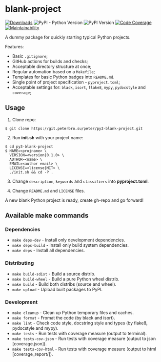 # blank-project

<!-- ![Build Status](https://github.com/p3t3rbr0/py3-blank-project/actions/workflows/ci.yaml/badge.svg?branch=master) -->
[![Downloads](https://static.pepy.tech/badge/blank-project)](https://pepy.tech/project/blank-project)
![PyPI - Python Version](https://img.shields.io/pypi/pyversions/blank-project)
![PyPI Version](https://img.shields.io/pypi/v/blank-project)
[![Code Coverage](https://codecov.io/github/p3t3rbr0/py3-blank-project/graph/badge.svg?token=CYSG54XRPR)](https://codecov.io/github/p3t3rbr0/py3-blank-project)
[![Maintainability](https://api.codeclimate.com/v1/badges/b0a123a1539122f6a119/maintainability)](https://codeclimate.com/github/p3t3rbr0/py3-blank-project/maintainability)

A dummy package for quickly starting typical Python projects.

Features:

* Basic `.gitignore`;
* GitHub actions for builds and checks;
* Acceptable directory structure at once;
* Regular automation based on a `Makefile`;
* Templates for basic Python badges into `README.md`.
* Single point of project specification - `pyproject.toml`;
* Acceptable settings for: `black`, `isort`, `flake8`, `mypy`, `pydocstyle` and `coverage`;

## Usage

1. Clone repo:

```shellsession
$ git clone https://git.peterbro.su/peter/py3-blank-project.git
```

2. Run **init.sh** with your project name:

```shellsession
$ cd py3-blank-project
$ NAME=<projname> \
  VERSION=<version|0.1.0> \
  AUTHOR=<name> \
  EMAIL=<author email> \
  LICENSE=<license|MIT> \
  ./init.sh && cd -P .
```

3. Change `description`, `keywords` and `classifiers` into **pyproject.toml**.

4. Change `README.md` and `LICENSE` files.

A new blank Python project is ready, create gh-repo and go forward!

## Available make commands

### Dependencies

- `make deps-dev` - Install only development dependencies.
- `make deps-build` - Install only build system dependencies.
- `make deps` - Install all dependencies.

### Distributing

- `make build-sdist` - Build a source distrib.
- `make build-wheel` - Build a pure Python wheel distrib.
- `make build` - Build both distribs (source and wheel).
- `make upload` - Upload built packages to PyPI.

### Development

- `make cleanup` - Clean up Python temporary files and caches.
- `make format` - Fromat the code (by black and isort).
- `make lint` - Check code style, docstring style and types (by flake8, pydocstyle and mypy).
- `make tests` - Run tests with coverage measure (output to terminal).
- `make tests-cov-json` - Run tests with coverage measure (output to json [coverage.json]).
- `make tests-cov-html` - Run tests with coverage measure (output to html [coverage_report/]).
